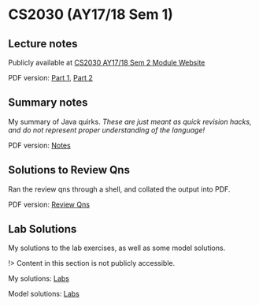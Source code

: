 # CS2030 (AY17/18 Sem 1)

## Lecture notes
Publicly available at [CS2030 AY17/18 Sem 2 Module Website](https://nus-cs2030.github.io/1718-s2/)

PDF version: [Part 1](https://github.com/sijie123/nus_public/blob/master/cs2030/lecture_notes_part_1.pdf), [Part 2](https://github.com/sijie123/nus_public/blob/master/cs2030/lecture_notes_part_2.pdf)

## Summary notes 

My summary of Java quirks. _These are just meant as quick revision hacks, and do not represent proper understanding of the language!_

PDF version: [Notes](https://github.com/sijie123/nus_public/blob/master/cs2030/sijie_notes.pdf)

## Solutions to Review Qns
Ran the review qns through a shell, and collated the output into PDF.

PDF version: [Review Qns](https://github.com/sijie123/nus_public/blob/master/cs2030/review_qns.pdf)

## Lab Solutions

My solutions to the lab exercises, as well as some model solutions.

!> Content in this section is not publicly accessible.

My solutions: [Labs](https://github.com/sijie123/nus/tree/master/cs2030/lab)

Model solutions: [Labs](https://github.com/sijie123/nus/tree/master/cs2030/cs2030-sample-lab-solutions)
